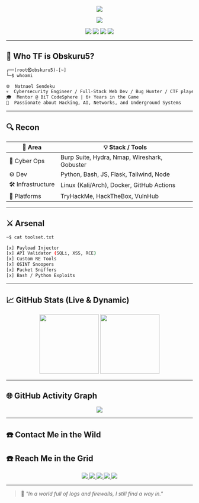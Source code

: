 <!-- Cyberpunk Hacker Banner -->
<p align="center">
  <img src="https://capsule-render.vercel.app/api?type=waving&height=180&section=header&text=Obskuru5%20%F0%9F%92%BB&fontAlign=center&fontColor=00FF00&fontSize=45&animation=twinkling&color=003300,000000" />
</p>

<!-- Typing Animation -->
<p align="center">
  <img src="https://readme-typing-svg.demolab.com?font=Fira+Code&size=22&pause=1000&color=00E1FF&center=true&vCenter=true&width=600&lines=Hey+I'm+Natnael+(Obskuru5);Ethical+Hacker+%7C+Pentester+%7C+Developer;Mentor+at+BiT+CodeSphere;Always+watching+the+packets..." />
</p>

<!-- Dynamic Badges -->
<p align="center">
  <a href="https://github.com/0bskuru5"><img src="https://komarev.com/ghpvc/?username=0bskuru5&style=flat-square&color=F700FF&label=Views" /></a>
  <a href="https://twitter.com/Obskuru5"><img src="https://img.shields.io/twitter/follow/Obskuru5?style=flat-square&logo=twitter&color=1DA1F2" /></a>
  <a href="https://tryhackme.com/p/Obskuru5"><img src="https://img.shields.io/badge/TryHackMe-Obskuru5-red?style=flat-square&logo=tryhackme" /></a>
  <a href="https://github.com/0bskuru5"><img src="https://img.shields.io/github/followers/0bskuru5?style=flat-square&label=GitHub&color=purple" /></a>
</p>

---

## 🧠 Who TF is Obskuru5?

```txt
┌──(root㉿obskuru5)-[~]
└─$ whoami

🌐  Natnael Sendeku
💀  Cybersecurity Engineer / Full-Stack Web Dev / Bug Hunter / CTF player
🎓  Mentor @ BiT CodeSphere | 6+ Years in the Game
🧬  Passionate about Hacking, AI, Networks, and Underground Systems
```

---

## 🔍 Recon

| 🔭 Area           | 💡 Stack / Tools                             |
| ----------------- | -------------------------------------------- |
| 🧠 Cyber Ops      | Burp Suite, Hydra, Nmap, Wireshark, Gobuster |
| ⚙️ Dev            | Python, Bash, JS, Flask, Tailwind, Node      |
| 🛠️ Infrastructure | Linux (Kali/Arch), Docker, GitHub Actions    |
| 🎯 Platforms      | TryHackMe, HackTheBox, VulnHub               |

---

## ⚔️ Arsenal

```bash
~$ cat toolset.txt

[x] Payload Injector
[x] API Validator (SQLi, XSS, RCE)
[x] Custom RE Tools
[x] OSINT Snoopers
[x] Packet Sniffers
[x] Bash / Python Exploits
```

---

## 📈 GitHub Stats (Live & Dynamic)

<p align="center">
  <img src="https://github-readme-stats.vercel.app/api?username=0bskuru5&show_icons=true&theme=tokyonight&hide_border=true&count_private=true" height="160"/>
  <img src="https://streak-stats.demolab.com?user=0bskuru5&theme=tokyonight&hide_border=true" height="160"/>
</p>

---

## 🌐 GitHub Activity Graph

<p align="center">
  <img src="https://github-readme-activity-graph.vercel.app/graph?username=0bskuru5&bg_color=000000&color=00FF00&line=39FF14&point=00FF00&area=true&hide_border=true&custom_title=Obskuru5%20Activity%20%F0%9F%94%91%20%7C%20Cyber%20Pulse" />
</p>

---

## ☎️ Contact Me in the Wild

## ☎️ Reach Me in the Grid

<p align="center">
  <a href="https://github.com/0bskuru5" target="_blank">
    <img src="https://img.shields.io/badge/GitHub-0bskuru5-181717?style=for-the-badge&logo=github&logoColor=white" />
  </a>
  <a href="https://twitter.com/Obskuru5" target="_blank">
    <img src="https://img.shields.io/badge/Twitter-Obskuru5-1DA1F2?style=for-the-badge&logo=twitter&logoColor=white" />
  </a>
  <a href="https://tryhackme.com/p/Obskuru5" target="_blank">
    <img src="https://img.shields.io/badge/TryHackMe-Obskuru5-EF0000?style=for-the-badge&logo=tryhackme&logoColor=white" />
  </a>
  <a href="https://et.linkedin.com/in/natnael-sendeku" target="_blank">
    <img src="https://img.shields.io/badge/LinkedIn-Natnael-blue?style=for-the-badge&logo=linkedin&logoColor=white" />
  </a>
  <a href="https://cybertalents.com/account/profile/me" target="_blank">
    <img src="https://img.shields.io/badge/CyberTalents-Obskuru5-00FF00?style=for-the-badge&logo=cybertalents&logoColor=white" />
  </a>
</p>

---

> 💬 _"In a world full of logs and firewalls, I still find a way in."_
